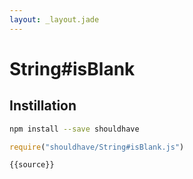 ```yaml
---
layout: _layout.jade
---
```


# String#isBlank

## Instillation

```sh
npm install --save shouldhave
```

```js
require("shouldhave/String#isBlank.js")
```

```js
{{source}}
```
